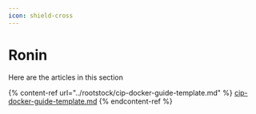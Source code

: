 ```yaml
---
icon: shield-cross
---
```


# Ronin

Here are the articles in this section

{% content-ref url="../rootstock/cip-docker-guide-template.md" %}
[cip-docker-guide-template.md](../rootstock/cip-docker-guide-template.md)
{% endcontent-ref %}
